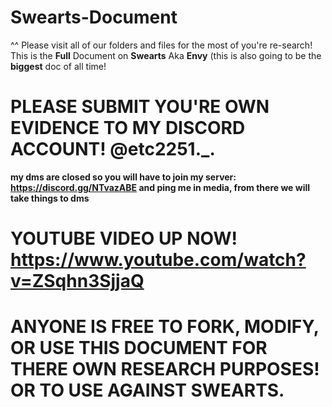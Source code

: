 # Swearts-Document
^^ Please visit all of our folders and files for the most of you're re-search!
This is the **Full** Document on **Swearts** Aka **Envy** (this is also going to be the **biggest** doc of all time!
# PLEASE SUBMIT YOU'RE OWN EVIDENCE TO MY DISCORD ACCOUNT! @etc2251._.
**my dms are closed so you will have to join my server: https://discord.gg/NTvazABE and ping me in media, from there we will take things to dms**
# YOUTUBE VIDEO UP NOW! https://www.youtube.com/watch?v=ZSqhn3SjjaQ
# ANYONE IS FREE TO FORK, MODIFY, OR USE THIS DOCUMENT FOR THERE OWN RESEARCH PURPOSES! OR TO USE AGAINST SWEARTS.
